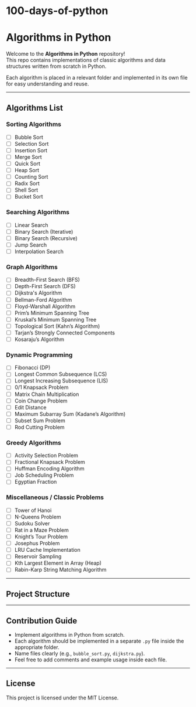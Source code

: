 # 100-days-of-python

#  Algorithms in Python

Welcome to the **Algorithms in Python** repository!  
This repo contains implementations of classic algorithms and data structures written from scratch in Python.  

Each algorithm is placed in a relevant folder and implemented in its own file for easy understanding and reuse.

---

## Algorithms List

### Sorting Algorithms
- [ ] Bubble Sort
- [ ] Selection Sort
- [ ] Insertion Sort
- [ ] Merge Sort
- [ ] Quick Sort
- [ ] Heap Sort
- [ ] Counting Sort
- [ ] Radix Sort
- [ ] Shell Sort
- [ ] Bucket Sort

### Searching Algorithms
- [ ] Linear Search
- [ ] Binary Search (Iterative)
- [ ] Binary Search (Recursive)
- [ ] Jump Search
- [ ] Interpolation Search

### Graph Algorithms
- [ ] Breadth-First Search (BFS)
- [ ] Depth-First Search (DFS)
- [ ] Dijkstra's Algorithm
- [ ] Bellman-Ford Algorithm
- [ ] Floyd-Warshall Algorithm
- [ ] Prim’s Minimum Spanning Tree
- [ ] Kruskal’s Minimum Spanning Tree
- [ ] Topological Sort (Kahn’s Algorithm)
- [ ] Tarjan’s Strongly Connected Components
- [ ] Kosaraju’s Algorithm

### Dynamic Programming
- [ ] Fibonacci (DP)
- [ ] Longest Common Subsequence (LCS)
- [ ] Longest Increasing Subsequence (LIS)
- [ ] 0/1 Knapsack Problem
- [ ] Matrix Chain Multiplication
- [ ] Coin Change Problem
- [ ] Edit Distance
- [ ] Maximum Subarray Sum (Kadane’s Algorithm)
- [ ] Subset Sum Problem
- [ ] Rod Cutting Problem

### Greedy Algorithms
- [ ] Activity Selection Problem
- [ ] Fractional Knapsack Problem
- [ ] Huffman Encoding Algorithm
- [ ] Job Scheduling Problem
- [ ] Egyptian Fraction

### Miscellaneous / Classic Problems
- [ ] Tower of Hanoi
- [ ] N-Queens Problem
- [ ] Sudoku Solver
- [ ] Rat in a Maze Problem
- [ ] Knight’s Tour Problem
- [ ] Josephus Problem
- [ ] LRU Cache Implementation
- [ ] Reservoir Sampling
- [ ] Kth Largest Element in Array (Heap)
- [ ] Rabin-Karp String Matching Algorithm

---

## Project Structure


---

## Contribution Guide

- Implement algorithms in Python from scratch.
- Each algorithm should be implemented in a separate `.py` file inside the appropriate folder.
- Name files clearly (e.g., `bubble_sort.py`, `dijkstra.py`).
- Feel free to add comments and example usage inside each file.

---

## License

This project is licensed under the MIT License.
